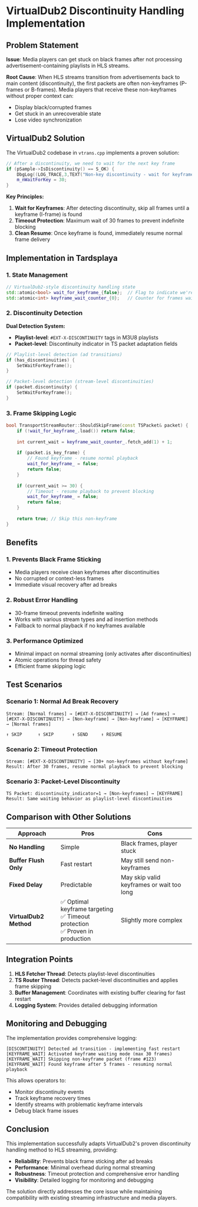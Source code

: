 # VirtualDub2 Discontinuity Handling Implementation

## Problem Statement

**Issue**: Media players can get stuck on black frames after not processing advertisement-containing playlists in HLS streams.

**Root Cause**: When HLS streams transition from advertisements back to main content (discontinuity), the first packets are often non-keyframes (P-frames or B-frames). Media players that receive these non-keyframes without proper context can:
- Display black/corrupted frames
- Get stuck in an unrecoverable state
- Lose video synchronization

## VirtualDub2 Solution

The VirtualDub2 codebase in `vtrans.cpp` implements a proven solution:

```cpp
// After a discontinuity, we need to wait for the next key frame
if (pSample->IsDiscontinuity() == S_OK) {
    DbgLog((LOG_TRACE,3,TEXT("Non-key discontinuity - wait for keyframe")));
    m_nWaitForKey = 30;
}
```

**Key Principles:**
1. **Wait for Keyframes**: After detecting discontinuity, skip all frames until a keyframe (I-frame) is found
2. **Timeout Protection**: Maximum wait of 30 frames to prevent indefinite blocking
3. **Clean Resume**: Once keyframe is found, immediately resume normal frame delivery

## Implementation in Tardsplaya

### 1. State Management
```cpp
// VirtualDub2-style discontinuity handling state
std::atomic<bool> wait_for_keyframe_{false};  // Flag to indicate we're waiting for a keyframe
std::atomic<int> keyframe_wait_counter_{0};   // Counter for frames waited (max 30)
```

### 2. Discontinuity Detection
**Dual Detection System:**
- **Playlist-level**: `#EXT-X-DISCONTINUITY` tags in M3U8 playlists
- **Packet-level**: Discontinuity indicator in TS packet adaptation fields

```cpp
// Playlist-level detection (ad transitions)
if (has_discontinuities) {
    SetWaitForKeyframe();
}

// Packet-level detection (stream-level discontinuities)
if (packet.discontinuity) {
    SetWaitForKeyframe();
}
```

### 3. Frame Skipping Logic
```cpp
bool TransportStreamRouter::ShouldSkipFrame(const TSPacket& packet) {
    if (!wait_for_keyframe_.load()) return false;
    
    int current_wait = keyframe_wait_counter_.fetch_add(1) + 1;
    
    if (packet.is_key_frame) {
        // Found keyframe - resume normal playback
        wait_for_keyframe_ = false;
        return false;
    }
    
    if (current_wait >= 30) {
        // Timeout - resume playback to prevent blocking
        wait_for_keyframe_ = false;
        return false;
    }
    
    return true; // Skip this non-keyframe
}
```

## Benefits

### 1. Prevents Black Frame Sticking
- Media players receive clean keyframes after discontinuities
- No corrupted or context-less frames
- Immediate visual recovery after ad breaks

### 2. Robust Error Handling
- 30-frame timeout prevents indefinite waiting
- Works with various stream types and ad insertion methods
- Fallback to normal playback if no keyframes available

### 3. Performance Optimized
- Minimal impact on normal streaming (only activates after discontinuities)
- Atomic operations for thread safety
- Efficient frame skipping logic

## Test Scenarios

### Scenario 1: Normal Ad Break Recovery
```
Stream: [Normal frames] → [#EXT-X-DISCONTINUITY] → [Ad frames] → [#EXT-X-DISCONTINUITY] → [Non-keyframe] → [Non-keyframe] → [KEYFRAME] → [Normal frames]
                                                                                           ↑ SKIP      ↑ SKIP       ↑ SEND     ↑ RESUME
```

### Scenario 2: Timeout Protection
```
Stream: [#EXT-X-DISCONTINUITY] → [30+ non-keyframes without keyframe]
Result: After 30 frames, resume normal playback to prevent blocking
```

### Scenario 3: Packet-Level Discontinuity
```
TS Packet: discontinuity_indicator=1 → [Non-keyframes] → [KEYFRAME]
Result: Same waiting behavior as playlist-level discontinuities
```

## Comparison with Other Solutions

| Approach | Pros | Cons |
|----------|------|------|
| **No Handling** | Simple | Black frames, player stuck |
| **Buffer Flush Only** | Fast restart | May still send non-keyframes |
| **Fixed Delay** | Predictable | May skip valid keyframes or wait too long |
| **VirtualDub2 Method** | ✅ Optimal keyframe targeting<br>✅ Timeout protection<br>✅ Proven in production | Slightly more complex |

## Integration Points

1. **HLS Fetcher Thread**: Detects playlist-level discontinuities
2. **TS Router Thread**: Detects packet-level discontinuities and applies frame skipping
3. **Buffer Management**: Coordinates with existing buffer clearing for fast restart
4. **Logging System**: Provides detailed debugging information

## Monitoring and Debugging

The implementation provides comprehensive logging:

```
[DISCONTINUITY] Detected ad transition - implementing fast restart
[KEYFRAME_WAIT] Activated keyframe waiting mode (max 30 frames)
[KEYFRAME_WAIT] Skipping non-keyframe packet (frame #123)
[KEYFRAME_WAIT] Found keyframe after 5 frames - resuming normal playback
```

This allows operators to:
- Monitor discontinuity events
- Track keyframe recovery times
- Identify streams with problematic keyframe intervals
- Debug black frame issues

## Conclusion

This implementation successfully adapts VirtualDub2's proven discontinuity handling method to HLS streaming, providing:
- **Reliability**: Prevents black frame sticking after ad breaks
- **Performance**: Minimal overhead during normal streaming
- **Robustness**: Timeout protection and comprehensive error handling
- **Visibility**: Detailed logging for monitoring and debugging

The solution directly addresses the core issue while maintaining compatibility with existing streaming infrastructure and media players.